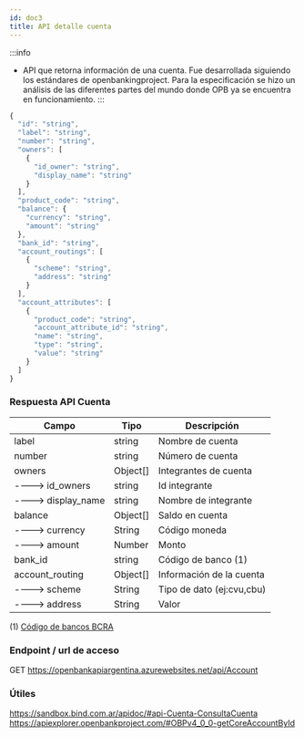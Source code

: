 ```yaml
---
id: doc3
title: API detalle cuenta
---
```

:::info
* API que retorna información de una cuenta. 
Fue desarrollada siguiendo los estándares de openbankingproject.
Para la especificación se hizo un análisis de las diferentes partes del mundo donde OPB ya se encuentra en funcionamiento. 
:::
```javascript
{
  "id": "string",
  "label": "string",
  "number": "string",
  "owners": [
    {
      "id_owner": "string",
      "display_name": "string"
    }
  ],
  "product_code": "string",
  "balance": {
    "currency": "string",
    "amount": "string"
  },
  "bank_id": "string",
  "account_routings": [
    {
      "scheme": "string",
      "address": "string"
    }
  ],
  "account_attributes": [
    {
      "product_code": "string",
      "account_attribute_id": "string",
      "name": "string",
      "type": "string",
      "value": "string"
    }
  ]
}
```
### Respuesta API Cuenta

| Campo                              | Tipo       | Descripción                     |
| ---------------------------------- | ---------- | ------------------------------- |
| label                              | string     | Nombre de cuenta                |
| number                             | string     | Número de cuenta                |
| owners                             | Object[]   | Integrantes de cuenta           |
| ----> id_owners                    | string     | Id integrante                   |
| ----> display_name                 | string     | Nombre de integrante            |
| balance	                         | Object[]   | Saldo en cuenta				    |
| ----> currency	                 | String	  | Código moneda                   |  
| ----> amount                       |	Number	  | Monto                           |
| bank_id                            | string     | Código de banco (1)             |
| account_routing                    | Object[]   | Información de la cuenta        |
| ----> scheme   	                 | String	  | Tipo de dato (ej:cvu,cbu)       |  
| ----> address                      |	String	  | Valor                           |

(1) [Código de bancos BCRA](https://www.bcra.gob.ar/SistemasFinancierosYdePagos/Sistema_financiero_nomina_de_entidades.asp?bco=AAA00&tipo=1)

### Endpoint / url de acceso
GET
https://openbankapiargentina.azurewebsites.net/api/Account
### Útiles 

https://sandbox.bind.com.ar/apidoc/#api-Cuenta-ConsultaCuenta
https://apiexplorer.openbankproject.com/#OBPv4_0_0-getCoreAccountById

